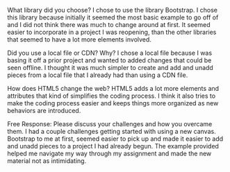 What library did you choose?
I chose to use the library Bootstrap. I chose this library because initially it seemed the most basic example to go off of and I did not think there was much to change around at first. It seemed easier to incorporate in a project I was reopening, than the other libraries that seemed to have a lot more elements involved. 

Did you use a local file or CDN? Why?
I chose a local file because I was basing it off a prior project and wanted to added changes that could be seen offline. I thought it was much simpler to create and add and unadd pieces from a local file that I already had than using a CDN file.

How does HTML5 change the web?
HTML5 adds a lot more elements and attributes that kind of simplifies the coding process. I think it also tries to make the coding process easier and keeps things more organized as new behaviors are introduced.

Free Response: Please discuss your challenges and how you overcame them.
I had a couple challenges getting started with using a new canvas. Bootstrap to me at first, seemed easier to pick up and made it easier to add and unadd pieces to a project I had already begun. The example provided helped me navigate my way through my assignment and made the new material not as intimidating.
